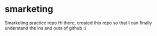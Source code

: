 # smarketing
Smarketing  practice repo
Hi there, created this repo so that I can finally understand the ins and outs of github :)
